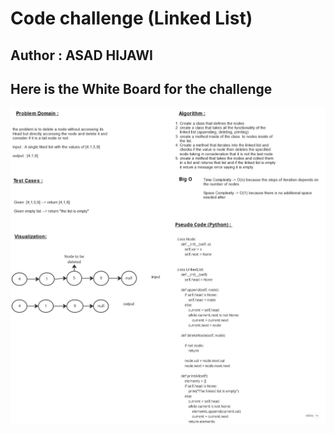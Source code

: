 # Code challenge (Linked List)

## Author : ASAD HIJAWI

## Here is the White Board for the challenge 

![WhiteBoard](WhiteBoard_page-0001.jpg)